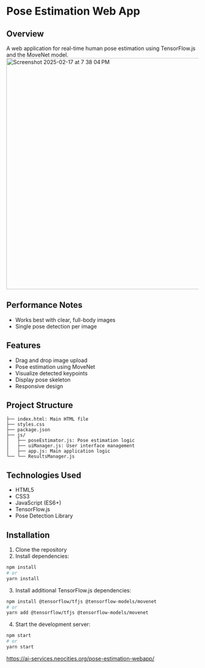 # Pose Estimation Web App

## Overview
A web application for real-time human pose estimation using TensorFlow.js and the MoveNet model.
<img width="607" alt="Screenshot 2025-02-17 at 7 38 04 PM" src="https://github.com/user-attachments/assets/08902fd6-fae2-450e-bff3-01c628264efc" />


## Performance Notes
- Works best with clear, full-body images
- Single pose detection per image
  
## Features
- Drag and drop image upload
- Pose estimation using MoveNet
- Visualize detected keypoints
- Display pose skeleton
- Responsive design

## Project Structure
```
├── index.html: Main HTML file
├── styles.css
├── package.json
├── js/
│   ├── poseEstimator.js: Pose estimation logic    
│   ├── uiManager.js: User interface management   
│   ├── app.js: Main application logic
└── └── ResultsManager.js  
```

## Technologies Used
- HTML5
- CSS3
- JavaScript (ES6+)
- TensorFlow.js
- Pose Detection Library


## Installation

1. Clone the repository
2. Install dependencies:
```bash
npm install
# or
yarn install
```

3. Install additional TensorFlow.js dependencies:
```bash
npm install @tensorflow/tfjs @tensorflow-models/movenet
# or
yarn add @tensorflow/tfjs @tensorflow-models/movenet
```

4. Start the development server:
```bash
npm start
# or
yarn start
```

https://ai-services.neocities.org/pose-estimation-webapp/
